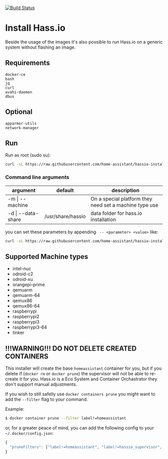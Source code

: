 [![Build Status](https://dev.azure.com/home-assistant/Home%20Assistant/_apis/build/status/home-assistant.hassio-installer?branchName=master)](https://dev.azure.com/home-assistant/Home%20Assistant/_build/latest?definitionId=6&branchName=master)

# Install Hass.io

Beside the usage of the images it's also possible to run Hass.io on a generic system without flashing an image.

## Requirements

```
docker-ce
bash
jq
curl
avahi-daemon
dbus
```

## Optional

```
apparmor-utils
network-manager
```

## Run

Run as root (sudo su):

```bash
curl -sL https://raw.githubusercontent.com/home-assistant/hassio-installer/master/hassio_install.sh | bash -s
```

### Command line arguments
| argument           | default                                                                                                                                                                             | description                                            |
|--------------------|-------------------|--------------------------------------------------------|
| -m \| --machine    |                   | On a special platform they need set a machine type use |
| -d \| --data-share | /usr/share/hassio | data folder for hass.io installation                   |

you can set these parameters by appending ` -- <parameter> <value>` like:

```bash
curl -sL https://raw.githubusercontent.com/home-assistant/hassio-installer/master/hassio_install.sh | bash -s -- -m MY_MACHINE
```

## Supported Machine types

- intel-nuc
- odroid-c2
- odroid-xu
- orangepi-prime
- qemuarm
- qemuarm-64
- qemux86
- qemux86-64
- raspberrypi
- raspberrypi2
- raspberrypi3
- raspberrypi3-64
- tinker

## !!!WARNING!!! DO NOT DELETE CREATED CONTAINERS

This installer will create the base `homeassistant` container for you, but if you delete if (`docker rm` or `docker prune`) the supervisor will not be able to re-create it for you. Hass.io is a Eco System and Container Orchastrator they don't support manual adjustments.

If you wish to still safelly use `docker containers prune` you might want to add the `--filter` flag to your command.

Example:
```sh
$ docker container prune --filter label!=homeassistant
```
or, for a greater peace of mind, you can add the following config to your `~/.docker/config.json`:
```javascript
{
  "pruneFilters": ["label!=homeassistant", "label!=hassio_supervisor", "label!=addon*"]
}
```

